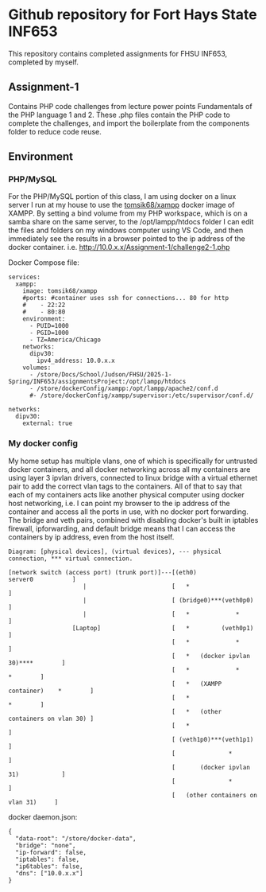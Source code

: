 # Github repository for Fort Hays State INF653
This repository contains completed assignments for FHSU INF653, completed by myself.

## Assignment-1
Contains PHP code challenges from lecture power points Fundamentals of the PHP language 1 and 2. These .php files contain the PHP code to complete the challenges, and import the boilerplate from the components folder to reduce code reuse.

## Environment
### PHP/MySQL
For the PHP/MySQL portion of this class, I am using docker on a linux server I run at my house to use the [tomsik68/xampp](https://hub.docker.com/r/tomsik68/xampp/) docker image of XAMPP. By setting a bind volume from my PHP workspace, which is on a samba share on the same server, to the /opt/lampp/htdocs folder I can edit the files and folders on my windows computer using VS Code, and then immediately see the results in a browser pointed to the ip address of the docker container. i.e. http://10.0.x.x/Assignment-1/challenge2-1.php

Docker Compose file:
````
services:
  xampp:
    image: tomsik68/xampp
    #ports: #container uses ssh for connections... 80 for http
    #    - 22:22
    #    - 80:80
    environment:
      - PUID=1000
      - PGID=1000
      - TZ=America/Chicago
    networks:
      dipv30:
        ipv4_address: 10.0.x.x
    volumes:
      - /store/Docs/School/Judson/FHSU/2025-1-Spring/INF653/assignmentsProject:/opt/lampp/htdocs
      - /store/dockerConfig/xampp:/opt/lampp/apache2/conf.d
      #- /store/dockerConfig/xampp/supervisor:/etc/supervisor/conf.d/

networks:
  dipv30:
    external: true
````

### My docker config
My home setup has multiple vlans, one of which is specifically for untrusted docker containers, and all docker networking across all my containers are using layer 3 ipvlan drivers, connected to linux bridge with a virtual ethernet pair to add the correct vlan tags to the containers. All of that to say that each of my containers acts like another physical computer using docker host networking, i.e. I can point my browser to the ip address of the container and access all the ports in use, with no docker port forwarding. The bridge and veth pairs, combined with disabling docker's built in iptables firewall, ipforwarding, and default bridge means that I can access the containers by ip address, even from the host itself.

````
Diagram: [physical devices], (virtual devices), --- physical connection, *** virtual connection.

[network switch (access port) (trunk port)]---[(eth0)             server0           ]
                     |                        [   *                                 ]
                     |                        [ (bridge0)***(veth0p0)               ]
                     |                        [   *             *                   ]
                  [Laptop]                    [   *         (veth0p1)               ]
                                              [   *             *                   ]
                                              [   *   (docker ipvlan 30)****        ]
                                              [   *             *          *        ]
                                              [   *   (XAMPP container)    *        ]
                                              [   *                        *        ]
                                              [   *   (other containers on vlan 30) ]
                                              [   *                                 ]
                                              [ (veth1p0)***(veth1p1)               ]
                                              [               *                     ]
                                              [       (docker ipvlan 31)            ]
                                              [               *                     ]
                                              [   (other containers on vlan 31)     ]
````


docker daemon.json:
````
{
  "data-root": "/store/docker-data",
  "bridge": "none",
  "ip-forward": false,
  "iptables": false,
  "ip6tables": false,
  "dns": ["10.0.x.x"]
}
````